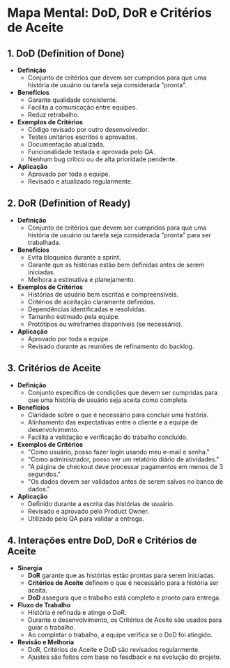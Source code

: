 # Mapa Mental: DoD, DoR e Critérios de Aceite

## 1. DoD (Definition of Done)
- **Definição**
  - Conjunto de critérios que devem ser cumpridos para que uma história de usuário ou tarefa seja considerada "pronta".
- **Benefícios**
  - Garante qualidade consistente.
  - Facilita a comunicação entre equipes.
  - Reduz retrabalho.
- **Exemplos de Critérios**
  - Código revisado por outro desenvolvedor.
  - Testes unitários escritos e aprovados.
  - Documentação atualizada.
  - Funcionalidade testada e aprovada pelo QA.
  - Nenhum bug crítico ou de alta prioridade pendente.
- **Aplicação**
  - Aprovado por toda a equipe.
  - Revisado e atualizado regularmente.

## 2. DoR (Definition of Ready)
- **Definição**
  - Conjunto de critérios que devem ser cumpridos para que uma história de usuário ou tarefa seja considerada "pronta" para ser trabalhada.
- **Benefícios**
  - Evita bloqueios durante a sprint.
  - Garante que as histórias estão bem definidas antes de serem iniciadas.
  - Melhora a estimativa e planejamento.
- **Exemplos de Critérios**
  - Histórias de usuário bem escritas e compreensíveis.
  - Critérios de aceitação claramente definidos.
  - Dependências identificadas e resolvidas.
  - Tamanho estimado pela equipe.
  - Protótipos ou wireframes disponíveis (se necessário).
- **Aplicação**
  - Aprovado por toda a equipe.
  - Revisado durante as reuniões de refinamento do backlog.

## 3. Critérios de Aceite
- **Definição**
  - Conjunto específico de condições que devem ser cumpridas para que uma história de usuário seja aceita como completa.
- **Benefícios**
  - Claridade sobre o que é necessário para concluir uma história.
  - Alinhamento das expectativas entre o cliente e a equipe de desenvolvimento.
  - Facilita a validação e verificação do trabalho concluído.
- **Exemplos de Critérios**
  - "Como usuário, posso fazer login usando meu e-mail e senha."
  - "Como administrador, posso ver um relatório diário de atividades."
  - "A página de checkout deve processar pagamentos em menos de 3 segundos."
  - "Os dados devem ser validados antes de serem salvos no banco de dados."
- **Aplicação**
  - Definido durante a escrita das histórias de usuário.
  - Revisado e aprovado pelo Product Owner.
  - Utilizado pelo QA para validar a entrega.

## 4. Interações entre DoD, DoR e Critérios de Aceite
- **Sinergia**
  - **DoR** garante que as histórias estão prontas para serem iniciadas.
  - **Critérios de Aceite** definem o que é necessário para a história ser aceita.
  - **DoD** assegura que o trabalho está completo e pronto para entrega.
- **Fluxo de Trabalho**
  - História é refinada e atinge o DoR.
  - Durante o desenvolvimento, os Critérios de Aceite são usados para guiar o trabalho.
  - Ao completar o trabalho, a equipe verifica se o DoD foi atingido.
- **Revisão e Melhoria**
  - DoR, Critérios de Aceite e DoD são revisados regularmente.
  - Ajustes são feitos com base no feedback e na evolução do projeto.


